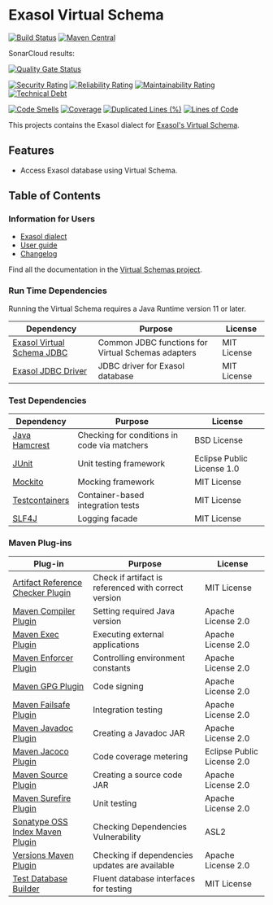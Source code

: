 # Exasol Virtual Schema 

[![Build Status](https://travis-ci.com/exasol/exasol-virtual-schema.svg?branch=master)](https://travis-ci.com/exasol/exasol-virtual-schema)
[![Maven Central](https://img.shields.io/maven-central/v/com.exasol/exasol-virtual-schema)](https://search.maven.org/artifact/com.exasol/exasol-virtual-schema)

SonarCloud results:

[![Quality Gate Status](https://sonarcloud.io/api/project_badges/measure?project=com.exasol%3Aexasol-virtual-schema&metric=alert_status)](https://sonarcloud.io/dashboard?id=com.exasol%3Aexasol-virtual-schema)

[![Security Rating](https://sonarcloud.io/api/project_badges/measure?project=com.exasol%3Aexasol-virtual-schema&metric=security_rating)](https://sonarcloud.io/dashboard?id=com.exasol%3Aexasol-virtual-schema)
[![Reliability Rating](https://sonarcloud.io/api/project_badges/measure?project=com.exasol%3Aexasol-virtual-schema&metric=reliability_rating)](https://sonarcloud.io/dashboard?id=com.exasol%3Aexasol-virtual-schema)
[![Maintainability Rating](https://sonarcloud.io/api/project_badges/measure?project=com.exasol%3Aexasol-virtual-schema&metric=sqale_rating)](https://sonarcloud.io/dashboard?id=com.exasol%3Aexasol-virtual-schema)
[![Technical Debt](https://sonarcloud.io/api/project_badges/measure?project=com.exasol%3Aexasol-virtual-schema&metric=sqale_index)](https://sonarcloud.io/dashboard?id=com.exasol%3Aexasol-virtual-schema)

[![Code Smells](https://sonarcloud.io/api/project_badges/measure?project=com.exasol%3Aexasol-virtual-schema&metric=code_smells)](https://sonarcloud.io/dashboard?id=com.exasol%3Aexasol-virtual-schema)
[![Coverage](https://sonarcloud.io/api/project_badges/measure?project=com.exasol%3Aexasol-virtual-schema&metric=coverage)](https://sonarcloud.io/dashboard?id=com.exasol%3Aexasol-virtual-schema)
[![Duplicated Lines (%)](https://sonarcloud.io/api/project_badges/measure?project=com.exasol%3Aexasol-virtual-schema&metric=duplicated_lines_density)](https://sonarcloud.io/dashboard?id=com.exasol%3Aexasol-virtual-schema)
[![Lines of Code](https://sonarcloud.io/api/project_badges/measure?project=com.exasol%3Aexasol-virtual-schema&metric=ncloc)](https://sonarcloud.io/dashboard?id=com.exasol%3Aexasol-virtual-schema)

This projects contains the Exasol dialect for [Exasol's Virtual Schema][virtual-schemas].

## Features

* Access Exasol database using Virtual Schema.

## Table of Contents

### Information for Users

* [Exasol dialect](doc/dialects/exasol.md)
* [User guide][user-guide]
* [Changelog](doc/changes/changelog.md)

Find all the documentation in the [Virtual Schemas project][vs-doc].

### Run Time Dependencies

Running the Virtual Schema requires a Java Runtime version 11 or later.

| Dependency                                                         | Purpose                                                | License                       |
|--------------------------------------------------------------------|--------------------------------------------------------|-------------------------------|
| [Exasol Virtual Schema JDBC][virtual-schema-common-jdbc]           | Common JDBC functions for Virtual Schemas adapters     | MIT License                   |
| [Exasol JDBC Driver][exasol-jdbc-driver]                           | JDBC driver for Exasol database              | MIT License                   |

### Test Dependencies

| Dependency                                                         | Purpose                                                | License                       |
|--------------------------------------------------------------------|--------------------------------------------------------|-------------------------------|
| [Java Hamcrest](http://hamcrest.org/JavaHamcrest/)                 | Checking for conditions in code via matchers           | BSD License                   |
| [JUnit](https://junit.org/junit5)                                  | Unit testing framework                                 | Eclipse Public License 1.0    |
| [Mockito](http://site.mockito.org/)                                | Mocking framework                                      | MIT License                   |
| [Testcontainers](https://www.testcontainers.org/)                  | Container-based integration tests                      | MIT License                   |
| [SLF4J](http://www.slf4j.org/)                                     | Logging facade                                         | MIT License                   |


### Maven Plug-ins

| Plug-in                                                            | Purpose                                                | License                       |
|--------------------------------------------------------------------|--------------------------------------------------------|-------------------------------|
| [Artifact Reference Checker Plugin][artifact-ref-checker-plugin]   | Check if artifact is referenced with correct version   | MIT License                   |
| [Maven Compiler Plugin][maven-compiler-plugin]                     | Setting required Java version                          | Apache License 2.0            |
| [Maven Exec Plugin](https://www.mojohaus.org/exec-maven-plugin/)   | Executing external applications                        | Apache License 2.0            |
| [Maven Enforcer Plugin][maven-enforcer-plugin]                     | Controlling environment constants                      | Apache License 2.0            |
| [Maven GPG Plugin][maven-gpg-plugin]                               | Code signing                                           | Apache License 2.0            |
| [Maven Failsafe Plugin][maven-failsafe-plugin]                     | Integration testing                                    | Apache License 2.0            |
| [Maven Javadoc Plugin][maven-javadoc-plugin]                       | Creating a Javadoc JAR                                 | Apache License 2.0            |
| [Maven Jacoco Plugin][maven-jacoco-plugin]                         | Code coverage metering                                 | Eclipse Public License 2.0    |
| [Maven Source Plugin][maven-source-plugin]                         | Creating a source code JAR                             | Apache License 2.0            |
| [Maven Surefire Plugin][maven-surefire-plugin]                     | Unit testing                                           | Apache License 2.0            |
| [Sonatype OSS Index Maven Plugin][sonatype-oss-index-maven-plugin] | Checking Dependencies Vulnerability                    | ASL2                          |
| [Versions Maven Plugin][versions-maven-plugin]                     | Checking if dependencies updates are available         | Apache License 2.0            |
| [Test Database Builder][test-db-builder]                           | Fluent database interfaces for testing                 | MIT License                   |

[artifact-ref-checker-plugin]: https://github.com/exasol/artifact-reference-checker-maven-plugin
[exasol-jdbc-driver]: https://www.exasol.com/portal/display/DOWNLOAD/Exasol+Download+Section
[maven-compiler-plugin]: https://maven.apache.org/plugins/maven-compiler-plugin/
[maven-enforcer-plugin]: http://maven.apache.org/enforcer/maven-enforcer-plugin/
[maven-gpg-plugin]: https://maven.apache.org/plugins/maven-gpg-plugin/
[maven-failsafe-plugin]: https://maven.apache.org/surefire/maven-failsafe-plugin/
[maven-javadoc-plugin]: https://maven.apache.org/plugins/maven-javadoc-plugin/
[maven-jacoco-plugin]: https://www.eclemma.org/jacoco/trunk/doc/maven.html
[maven-source-plugin]: https://maven.apache.org/plugins/maven-source-plugin/
[maven-surefire-plugin]: https://maven.apache.org/surefire/maven-surefire-plugin/
[sonatype-oss-index-maven-plugin]: https://sonatype.github.io/ossindex-maven/maven-plugin/
[test-db-builder]: https://github.com/exasol/test-db-builder/
[user-guide]: https://github.com/exasol/virtual-schemas/blob/master/doc/user-guide/user_guide.md#using-the-adapter
[versions-maven-plugin]: https://www.mojohaus.org/versions-maven-plugin/
[virtual-schemas]: https://github.com/exasol/virtual-schemas
[virtual-schema-common-jdbc]:https://github.com/exasol/virtual-schema-common-jdbc
[vs-doc]: https://github.com/exasol/virtual-schemas/tree/master/doc

